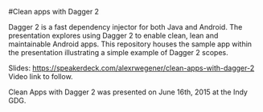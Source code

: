 #Clean apps with Dagger 2

Dagger 2 is a fast dependency injector for both Java and Android. The presentation explores using Dagger 2 to enable clean, lean and maintainable Android apps. This repository houses the sample app within the presentation illustrating a simple example of Dagger 2 scopes.

Slides: https://speakerdeck.com/alexrwegener/clean-apps-with-dagger-2 
Video link to follow.

Clean Apps with Dagger 2 was presented on June 16th, 2015 at the Indy GDG.
